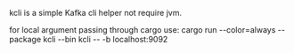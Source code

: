kcli is a simple Kafka cli helper not require jvm.

for local argument passing through cargo use: cargo run --color=always --package kcli --bin kcli -- -b localhost:9092